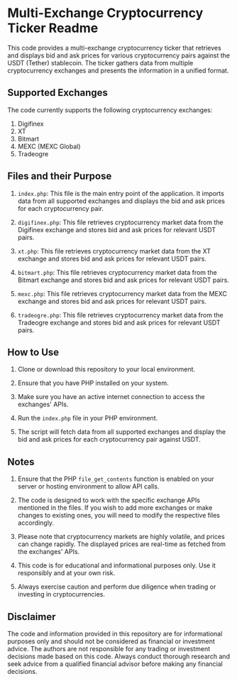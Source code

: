 # Multi-Exchange Cryptocurrency Ticker Readme

This code provides a multi-exchange cryptocurrency ticker that retrieves and displays bid and ask prices for various cryptocurrency pairs against the USDT (Tether) stablecoin. The ticker gathers data from multiple cryptocurrency exchanges and presents the information in a unified format.

## Supported Exchanges

The code currently supports the following cryptocurrency exchanges:

1. Digifinex
2. XT
3. Bitmart
4. MEXC (MEXC Global)
5. Tradeogre

## Files and their Purpose

1. `index.php`: This file is the main entry point of the application. It imports data from all supported exchanges and displays the bid and ask prices for each cryptocurrency pair.

2. `digifinex.php`: This file retrieves cryptocurrency market data from the Digifinex exchange and stores bid and ask prices for relevant USDT pairs.

3. `xt.php`: This file retrieves cryptocurrency market data from the XT exchange and stores bid and ask prices for relevant USDT pairs.

4. `bitmart.php`: This file retrieves cryptocurrency market data from the Bitmart exchange and stores bid and ask prices for relevant USDT pairs.

5. `mexc.php`: This file retrieves cryptocurrency market data from the MEXC exchange and stores bid and ask prices for relevant USDT pairs.

6. `tradeogre.php`: This file retrieves cryptocurrency market data from the Tradeogre exchange and stores bid and ask prices for relevant USDT pairs.

## How to Use

1. Clone or download this repository to your local environment.

2. Ensure that you have PHP installed on your system.

3. Make sure you have an active internet connection to access the exchanges' APIs.

4. Run the `index.php` file in your PHP environment.

5. The script will fetch data from all supported exchanges and display the bid and ask prices for each cryptocurrency pair against USDT.

## Notes

1. Ensure that the PHP `file_get_contents` function is enabled on your server or hosting environment to allow API calls.

2. The code is designed to work with the specific exchange APIs mentioned in the files. If you wish to add more exchanges or make changes to existing ones, you will need to modify the respective files accordingly.

3. Please note that cryptocurrency markets are highly volatile, and prices can change rapidly. The displayed prices are real-time as fetched from the exchanges' APIs.

4. This code is for educational and informational purposes only. Use it responsibly and at your own risk.

5. Always exercise caution and perform due diligence when trading or investing in cryptocurrencies.

## Disclaimer

The code and information provided in this repository are for informational purposes only and should not be considered as financial or investment advice. The authors are not responsible for any trading or investment decisions made based on this code. Always conduct thorough research and seek advice from a qualified financial advisor before making any financial decisions.